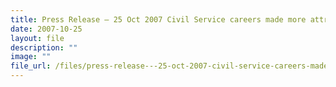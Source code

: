 ```yaml
---
title: Press Release – 25 Oct 2007 Civil Service careers made more attractive
date: 2007-10-25
layout: file
description: ""
image: ""
file_url: /files/press-release---25-oct-2007-civil-service-careers-made-more-attractive.pdf
---
```


